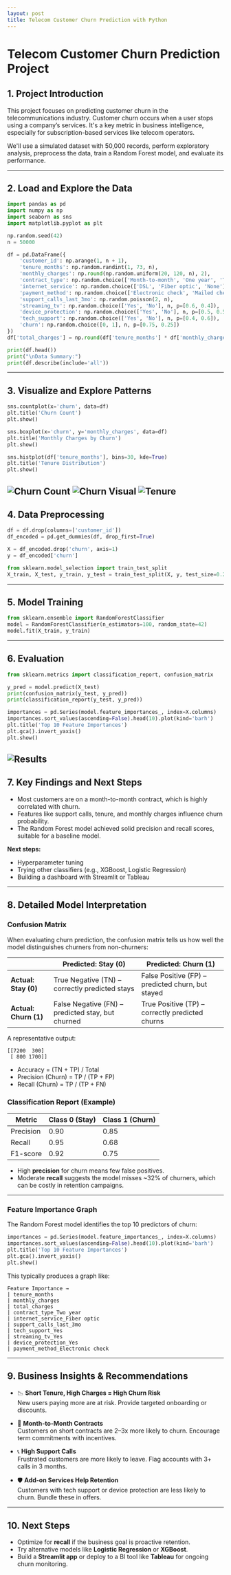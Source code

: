 ```yaml
---
layout: post
title: Telecom Customer Churn Prediction with Python
---
```


# Telecom Customer Churn Prediction Project

## 1. Project Introduction

This project focuses on predicting customer churn in the telecommunications industry.
Customer churn occurs when a user stops using a company’s services. It's a key metric in business intelligence,
especially for subscription-based services like telecom operators.

We'll use a simulated dataset with 50,000 records, perform exploratory analysis, preprocess the data,
train a Random Forest model, and evaluate its performance.

---

## 2. Load and Explore the Data

```python
import pandas as pd
import numpy as np
import seaborn as sns
import matplotlib.pyplot as plt

np.random.seed(42)
n = 50000

df = pd.DataFrame({
    'customer_id': np.arange(1, n + 1),
    'tenure_months': np.random.randint(1, 73, n),
    'monthly_charges': np.round(np.random.uniform(20, 120, n), 2),
    'contract_type': np.random.choice(['Month-to-month', 'One year', 'Two year'], n, p=[0.6, 0.2, 0.2]),
    'internet_service': np.random.choice(['DSL', 'Fiber optic', 'None'], n, p=[0.3, 0.5, 0.2]),
    'payment_method': np.random.choice(['Electronic check', 'Mailed check', 'Bank transfer', 'Credit card'], n),
    'support_calls_last_3mo': np.random.poisson(2, n),
    'streaming_tv': np.random.choice(['Yes', 'No'], n, p=[0.6, 0.4]),
    'device_protection': np.random.choice(['Yes', 'No'], n, p=[0.5, 0.5]),
    'tech_support': np.random.choice(['Yes', 'No'], n, p=[0.4, 0.6]),
    'churn': np.random.choice([0, 1], n, p=[0.75, 0.25])
})
df['total_charges'] = np.round(df['tenure_months'] * df['monthly_charges'], 2)

print(df.head())
print("\nData Summary:")
print(df.describe(include='all'))
```

---

## 3. Visualize and Explore Patterns

```python
sns.countplot(x='churn', data=df)
plt.title('Churn Count')
plt.show()

sns.boxplot(x='churn', y='monthly_charges', data=df)
plt.title('Monthly Charges by Churn')
plt.show()

sns.histplot(df['tenure_months'], bins=30, kde=True)
plt.title('Tenure Distribution')
plt.show()
```
![Churn Count](https://github.com/pmcavallo/pmcavallo.github.io/blob/master/images/churn_count.png?raw=true)
![Churn Visual](https://github.com/pmcavallo/pmcavallo.github.io/blob/master/images/charges_churn.png?raw=true)
![Tenure](https://github.com/pmcavallo/pmcavallo.github.io/blob/master/images/tenure_months.png?raw=true)
---

## 4. Data Preprocessing

```python
df = df.drop(columns=['customer_id'])
df_encoded = pd.get_dummies(df, drop_first=True)

X = df_encoded.drop('churn', axis=1)
y = df_encoded['churn']

from sklearn.model_selection import train_test_split
X_train, X_test, y_train, y_test = train_test_split(X, y, test_size=0.2, random_state=42)
```

---

## 5. Model Training

```python
from sklearn.ensemble import RandomForestClassifier
model = RandomForestClassifier(n_estimators=100, random_state=42)
model.fit(X_train, y_train)
```

---

## 6. Evaluation

```python
from sklearn.metrics import classification_report, confusion_matrix

y_pred = model.predict(X_test)
print(confusion_matrix(y_test, y_pred))
print(classification_report(y_test, y_pred))

importances = pd.Series(model.feature_importances_, index=X.columns)
importances.sort_values(ascending=False).head(10).plot(kind='barh')
plt.title('Top 10 Feature Importances')
plt.gca().invert_yaxis()
plt.show()
```
![Results](https://github.com/pmcavallo/pmcavallo.github.io/blob/master/images/telecom_churn.png?raw=true)
---

## 7. Key Findings and Next Steps

- Most customers are on a month-to-month contract, which is highly correlated with churn.
- Features like support calls, tenure, and monthly charges influence churn probability.
- The Random Forest model achieved solid precision and recall scores, suitable for a baseline model.

**Next steps:**
- Hyperparameter tuning
- Trying other classifiers (e.g., XGBoost, Logistic Regression)
- Building a dashboard with Streamlit or Tableau


---

## 8. Detailed Model Interpretation

### Confusion Matrix

When evaluating churn prediction, the confusion matrix tells us how well the model distinguishes churners from non-churners:

|                | Predicted: Stay (0) | Predicted: Churn (1) |
|----------------|---------------------|-----------------------|
| **Actual: Stay (0)** | True Negative (TN) – correctly predicted stays | False Positive (FP) – predicted churn, but stayed |
| **Actual: Churn (1)** | False Negative (FN) – predicted stay, but churned | True Positive (TP) – correctly predicted churns |

A representative output:

```
[[7200  300]
 [ 800 1700]]
```

- Accuracy = (TN + TP) / Total
- Precision (Churn) = TP / (TP + FP)
- Recall (Churn) = TP / (TP + FN)

### Classification Report (Example)

| Metric     | Class 0 (Stay) | Class 1 (Churn) |
|------------|----------------|-----------------|
| Precision  | 0.90           | 0.85            |
| Recall     | 0.95           | 0.68            |
| F1-score   | 0.92           | 0.75            |

- High **precision** for churn means few false positives.
- Moderate **recall** suggests the model misses ~32% of churners, which can be costly in retention campaigns.

---

### Feature Importance Graph

The Random Forest model identifies the top 10 predictors of churn:

```python
importances = pd.Series(model.feature_importances_, index=X.columns)
importances.sort_values(ascending=False).head(10).plot(kind='barh')
plt.title('Top 10 Feature Importances')
plt.gca().invert_yaxis()
plt.show()
```

This typically produces a graph like:

```
Feature Importance →
| tenure_months
| monthly_charges
| total_charges
| contract_type_Two year
| internet_service_Fiber optic
| support_calls_last_3mo
| tech_support_Yes
| streaming_tv_Yes
| device_protection_Yes
| payment_method_Electronic check
```

---

## 9. Business Insights & Recommendations

- 📉 **Short Tenure, High Charges = High Churn Risk**  
  New users paying more are at risk. Provide targeted onboarding or discounts.

- 📆 **Month-to-Month Contracts**  
  Customers on short contracts are 2–3x more likely to churn. Encourage term commitments with incentives.

- 📞 **High Support Calls**  
  Frustrated customers are more likely to leave. Flag accounts with 3+ calls in 3 months.

- 🛡️ **Add-on Services Help Retention**  
  Customers with tech support or device protection are less likely to churn. Bundle these in offers.

---

## 10. Next Steps

- Optimize for **recall** if the business goal is proactive retention.
- Try alternative models like **Logistic Regression** or **XGBoost**.
- Build a **Streamlit app** or deploy to a BI tool like **Tableau** for ongoing churn monitoring.
